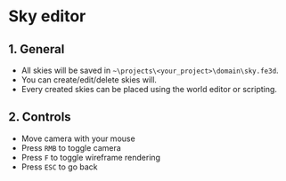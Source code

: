 # Sky editor

## 1. General

- All skies will be saved in `~\projects\<your_project>\domain\sky.fe3d`.
- You can create/edit/delete skies will.
- Every created skies can be placed using the world editor or scripting.

## 2. Controls

- Move camera with your mouse
- Press `RMB` to toggle camera
- Press `F` to toggle wireframe rendering
- Press `ESC` to go back
